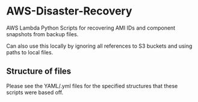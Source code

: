 # AWS-Disaster-Recovery
AWS Lambda Python Scripts for recovering AMI IDs and component snapshots from backup files.

Can also use this locally by ignoring all references to S3 buckets and using paths to local files.

## Structure of files
Please see the YAML/.yml files for the specified structures that these scripts were based off.
